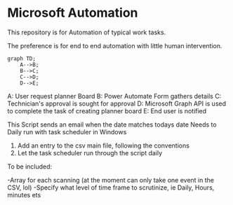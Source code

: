 # Microsoft Automation

This repository is for Automation of typical work tasks. 

The preference is for end to end automation with little human intervention.

```mermaid
graph TD;
    A-->B;
    B-->C;
    C-->D;
    D-->E;
```

A: User request planner Board
B: Power Automate Form gathers details
C: Technician's approval is sought for approval 
D: Microsoft Graph API is used to complete the task of creating planner board
E: End user is notified


This Script sends an email when the date matches todays date
Needs to Daily run with task scheduler in Windows

1) Add an entry to the csv main file, following the conventions
2) Let the task scheduler run through the script daily


To be included:

-Array for each scanning (at the moment can only take one event in the CSV, lol)
-Specify what level of time frame to scrutinize, ie Daily, Hours, minutes ets
